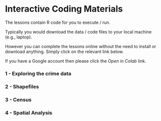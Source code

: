 # Interactive Coding Materials

The lessons contain R code for you to execute / run.

Typically you would download the data / code files to your local machine (e.g., laptop).

However you can complete the lessons online without the need to install or download anything. Simply click on the relevant link below.

If you have a Google account then please click the *Open in Colab* link. 


### 1 - Exploring the crime data


### 2 - Shapefiles


### 3 - Census 


### 4 - Spatial Analysis

